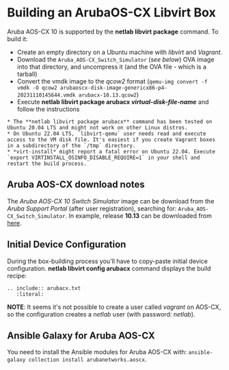 # Building an ArubaOS-CX Libvirt Box

Aruba AOS-CX 10 is supported by the **netlab libvirt package** command. To build it:

* Create an empty directory on a Ubuntu machine with *libvirt* and *Vagrant*.
* Download the `Aruba_AOS-CX_Switch_Simulator` (*see below*) OVA image into that directory, and uncompress it (and the OVA file - which is a tarball)
* Convert the vmdk image to the *qcow2* format (`qemu-img convert -f vmdk -O qcow2 arubaoscx-disk-image-genericx86-p4-20231110145644.vmdk arubacx-10.13.qcow2`)
* Execute **netlab libvirt package arubacx _virtual-disk-file-name_** and follow the instructions

```{warning}
* The **‌netlab libvirt package arubacx** command has been tested on Ubuntu 20.04 LTS and might not work on other Linux distros.
* On Ubuntu 22.04 LTS, `libvirt-qemu` user needs read and execute access to the VM disk file. It's easiest if you create Vagrant boxes in a subdirectory of the `/tmp` directory.
* *‌virt-install* might report a fatal error on Ubuntu 22.04. Execute `export VIRTINSTALL_OSINFO_DISABLE_REQUIRE=1` in your shell and restart the build process.
```

## Aruba AOS-CX download notes

The *Aruba AOS-CX 10 Switch Simulator* image can be download from the *Aruba Support Portal* (after user registration), searching for: `Aruba_AOS-CX_Switch_Simulator`. In example, release **10.13** can be downloaded from [here](https://asp.arubanetworks.com/downloads/software/RmlsZTowOTRjZDU3ZS04Y2VkLTExZWUtOGRiNy0yMzkyMDY4ZjdmZmU%3D).

## Initial Device Configuration

During the box-building process you'll have to copy-paste initial device configuration. **netlab libvirt config arubacx** command displays the build recipe:

```{eval-rst}
.. include:: arubacx.txt
   :literal:
```
**NOTE**: It seems it's not possible to create a user called *vagrant* on AOS-CX, so the configuration creates a *netlab* user (with password: *netlab*).

## Ansible Galaxy for Aruba AOS-CX

You need to install the Ansible modules for Aruba AOS-CX with: `ansible-galaxy collection install arubanetworks.aoscx`.
